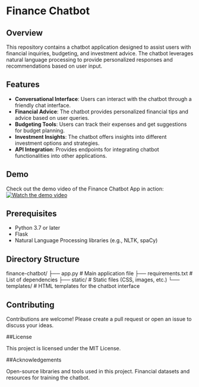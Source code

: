 # Finance Chatbot

## Overview

This repository contains a chatbot application designed to assist users with financial inquiries, budgeting, and investment advice. The chatbot leverages natural language processing to provide personalized responses and recommendations based on user input.

## Features

- **Conversational Interface**: Users can interact with the chatbot through a friendly chat interface.
- **Financial Advice**: The chatbot provides personalized financial tips and advice based on user queries.
- **Budgeting Tools**: Users can track their expenses and get suggestions for budget planning.
- **Investment Insights**: The chatbot offers insights into different investment options and strategies.
- **API Integration**: Provides endpoints for integrating chatbot functionalities into other applications.

## Demo

Check out the demo video of the Finance Chatbot App in action:  
[![Watch the demo video](https://img.youtube.com/vi/defbE6fyKOE/0.jpg)](https://youtu.be/defbE6fyKOE)


## Prerequisites

- Python 3.7 or later
- Flask
- Natural Language Processing libraries (e.g., NLTK, spaCy)

## Directory Structure

finance-chatbot/
├── app.py                # Main application file
├── requirements.txt      # List of dependencies
├── static/               # Static files (CSS, images, etc.)
└── templates/            # HTML templates for the chatbot interface


## Contributing

Contributions are welcome! Please create a pull request or open an issue to discuss your ideas.

##License

This project is licensed under the MIT License.

##Acknowledgements

Open-source libraries and tools used in this project.
Financial datasets and resources for training the chatbot.


